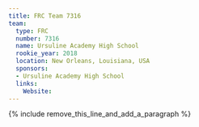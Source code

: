 ```yaml
---
title: FRC Team 7316
team:
  type: FRC
  number: 7316
  name: Ursuline Academy High School
  rookie_year: 2018
  location: New Orleans, Louisiana, USA
  sponsors:
  - Ursuline Academy High School
  links:
    Website:
---
```


{% include remove_this_line_and_add_a_paragraph %}